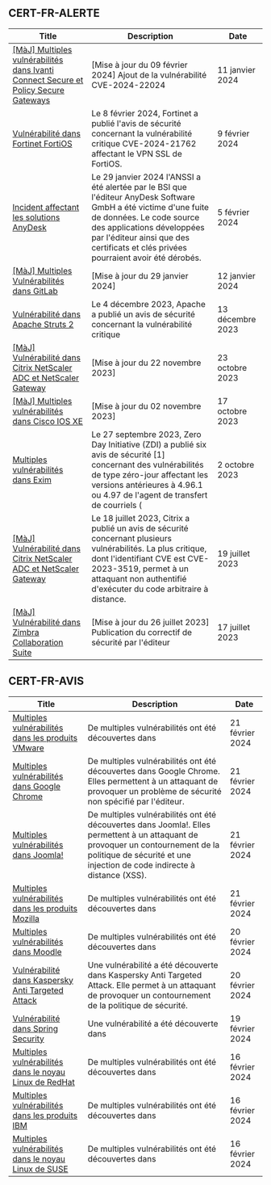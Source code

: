 
## CERT-FR-ALERTE
|Title|Description|Date|
|---|---|---|
| [[MàJ] Multiples vulnérabilités dans Ivanti Connect Secure et Policy Secure Gateways](https://www.cert.ssi.gouv.fr/alerte/CERTFR-2024-ALE-001/) | [Mise à jour du 09 février 2024] Ajout de la vulnérabilité CVE-2024-22024 | 11 janvier 2024 |
| [Vulnérabilité dans Fortinet FortiOS](https://www.cert.ssi.gouv.fr/alerte/CERTFR-2024-ALE-004/) | Le 8 février 2024, Fortinet a publié l'avis de sécurité concernant la vulnérabilité critique CVE-2024-21762 affectant le VPN SSL de FortiOS. | 9 février 2024 |
| [Incident affectant les solutions AnyDesk](https://www.cert.ssi.gouv.fr/alerte/CERTFR-2024-ALE-003/) | Le 29 janvier 2024 l'ANSSI a été alertée par le BSI que l'éditeur AnyDesk Software GmbH a été victime d'une fuite de données. Le code source des applications développées par l'éditeur ainsi que des certificats et clés privées pourraient avoir été dérobés. | 5 février 2024 |
| [[MàJ] Multiples Vulnérabilités dans GitLab](https://www.cert.ssi.gouv.fr/alerte/CERTFR-2024-ALE-002/) | [Mise à jour du 29 janvier 2024]  | 12 janvier 2024 |
| [Vulnérabilité dans Apache Struts 2](https://www.cert.ssi.gouv.fr/alerte/CERTFR-2023-ALE-013/) | Le 4 décembre 2023, Apache a publié un avis de sécurité concernant la vulnérabilité critique  | 13 décembre 2023 |
| [[MàJ] Vulnérabilité dans Citrix NetScaler ADC et NetScaler Gateway](https://www.cert.ssi.gouv.fr/alerte/CERTFR-2023-ALE-012/) | [Mise à jour du 22 novembre 2023] | 23 octobre 2023 |
| [[MàJ] Multiples vulnérabilités dans Cisco IOS XE](https://www.cert.ssi.gouv.fr/alerte/CERTFR-2023-ALE-011/) | [Mise à jour du 02 novembre 2023] | 17 octobre 2023 |
| [Multiples vulnérabilités dans Exim](https://www.cert.ssi.gouv.fr/alerte/CERTFR-2023-ALE-010/) | Le 27 septembre 2023, Zero Day Initiative (ZDI) a publié six avis de sécurité [1] concernant des vulnérabilités de type zéro-jour affectant les versions antérieures à 4.96.1 ou 4.97 de l'agent de transfert de courriels ( | 2 octobre 2023 |
| [[MàJ] Vulnérabilité dans Citrix NetScaler ADC et NetScaler Gateway](https://www.cert.ssi.gouv.fr/alerte/CERTFR-2023-ALE-008/) | Le 18 juillet 2023, Citrix a publié un avis de sécurité concernant plusieurs vulnérabilités. La plus critique, dont l'identifiant CVE est CVE-2023-3519, permet à un attaquant non authentifié d'exécuter du code arbitraire à distance. | 19 juillet 2023 |
| [[MàJ] Vulnérabilité dans Zimbra Collaboration Suite](https://www.cert.ssi.gouv.fr/alerte/CERTFR-2023-ALE-007/) | [Mise à jour du 26 juillet 2023] Publication du correctif de sécurité par l'éditeur | 17 juillet 2023 |
## CERT-FR-AVIS
|Title|Description|Date|
|---|---|---|
| [Multiples vulnérabilités dans les produits VMware](https://www.cert.ssi.gouv.fr/avis/CERTFR-2024-AVI-0153/) | De multiples vulnérabilités ont été découvertes dans  | 21 février 2024 |
| [Multiples vulnérabilités dans Google Chrome](https://www.cert.ssi.gouv.fr/avis/CERTFR-2024-AVI-0152/) | De multiples vulnérabilités ont été découvertes dans Google Chrome. Elles permettent à un attaquant de provoquer un problème de sécurité non spécifié par l'éditeur. | 21 février 2024 |
| [Multiples vulnérabilités dans Joomla!](https://www.cert.ssi.gouv.fr/avis/CERTFR-2024-AVI-0151/) | De multiples vulnérabilités ont été découvertes dans Joomla!. Elles permettent à un attaquant de provoquer un contournement de la politique de sécurité et une injection de code indirecte à distance (XSS). | 21 février 2024 |
| [Multiples vulnérabilités dans les produits Mozilla](https://www.cert.ssi.gouv.fr/avis/CERTFR-2024-AVI-0150/) | De multiples vulnérabilités ont été découvertes dans  | 21 février 2024 |
| [Multiples vulnérabilités dans Moodle](https://www.cert.ssi.gouv.fr/avis/CERTFR-2024-AVI-0149/) | De multiples vulnérabilités ont été découvertes dans  | 20 février 2024 |
| [Vulnérabilité dans Kaspersky Anti Targeted Attack](https://www.cert.ssi.gouv.fr/avis/CERTFR-2024-AVI-0148/) | Une vulnérabilité a été découverte dans Kaspersky Anti Targeted Attack. Elle permet à un attaquant de provoquer un contournement de la politique de sécurité. | 20 février 2024 |
| [Vulnérabilité dans Spring Security](https://www.cert.ssi.gouv.fr/avis/CERTFR-2024-AVI-0147/) | Une vulnérabilité a été découverte dans  | 19 février 2024 |
| [Multiples vulnérabilités dans le noyau Linux de RedHat](https://www.cert.ssi.gouv.fr/avis/CERTFR-2024-AVI-0146/) | De multiples vulnérabilités ont été découvertes dans  | 16 février 2024 |
| [Multiples vulnérabilités dans les produits IBM](https://www.cert.ssi.gouv.fr/avis/CERTFR-2024-AVI-0145/) | De multiples vulnérabilités ont été découvertes dans  | 16 février 2024 |
| [Multiples vulnérabilités dans le noyau Linux de SUSE](https://www.cert.ssi.gouv.fr/avis/CERTFR-2024-AVI-0144/) | De multiples vulnérabilités ont été découvertes dans  | 16 février 2024 |
